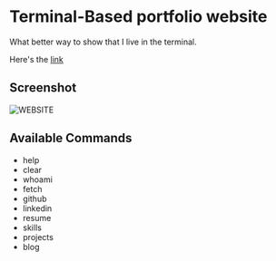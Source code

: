 # Terminal-Based portfolio website
What better way to show that I live in the terminal.

Here's the [link](https://www.runat.xyz)

## Screenshot
![WEBSITE](https://i.postimg.cc/vmTByJCM/term-portfolio-screeshot.png)

## Available Commands
- help
- clear
- whoami
- fetch
- github
- linkedin
- resume
- skills
- projects
- blog

